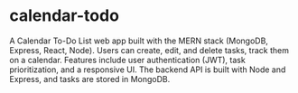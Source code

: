 # calendar-todo
 A Calendar To-Do List web app built with the MERN stack (MongoDB, Express, React, Node). Users can create, edit, and delete tasks, track them on a calendar. Features include user authentication (JWT), task prioritization, and a responsive UI. The backend API is built with Node and Express, and tasks are stored in MongoDB.
